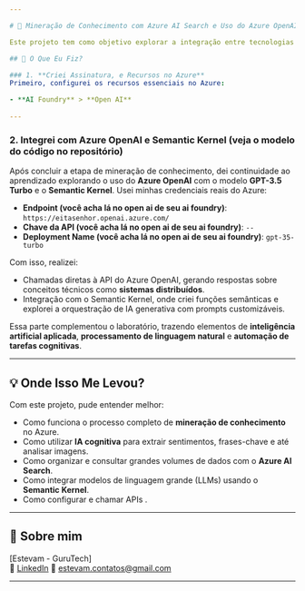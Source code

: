 ```yaml
---

# 🧠 Mineração de Conhecimento com Azure AI Search e Uso do Azure OpenAI + Semantic Kernel

Este projeto tem como objetivo explorar a integração entre tecnologias modernas de busca cognitiva, inteligência artificial e sistemas distribuídos. A partir de avaliações de clientes armazenadas no Azure Blob Storage, foi construída uma solução completa de mineração de conhecimento utilizando o **Azure AI Search**, habilidades de IA do **Azure AI Services** e posterior análise via API do **Azure OpenAI** e orquestração com **Semantic Kernel**.

## 🎯 O Que Eu Fiz?

### 1. **Criei Assinatura, e Recursos no Azure**
Primeiro, configurei os recursos essenciais no Azure:

- **AI Foundry** > **Open AI**
  
---
```


### 2. **Integrei com Azure OpenAI e Semantic Kernel (veja o modelo do código no repositório)**
Após concluir a etapa de mineração de conhecimento, dei continuidade ao aprendizado explorando o uso do **Azure OpenAI** com o modelo **GPT-3.5 Turbo** e o **Semantic Kernel**. Usei minhas credenciais reais do Azure:

- **Endpoint (você acha lá no open ai de seu ai foundry)**: `https://eitasenhor.openai.azure.com/`
- **Chave da API (você acha lá no open ai de seu ai foundry)**: `--`
- **Deployment Name (você acha lá no open ai de seu ai foundry)**: `gpt-35-turbo`

Com isso, realizei:

- Chamadas diretas à API do Azure OpenAI, gerando respostas sobre conceitos técnicos como **sistemas distribuídos**.
- Integração com o Semantic Kernel, onde criei funções semânticas e explorei a orquestração de IA generativa com prompts customizáveis.

Essa parte complementou o laboratório, trazendo elementos de **inteligência artificial aplicada**, **processamento de linguagem natural** e **automação de tarefas cognitivas**.

---

## 💡 Onde Isso Me Levou?

Com este projeto, pude entender melhor:

- Como funciona o processo completo de **mineração de conhecimento** no Azure.
- Como utilizar **IA cognitiva** para extrair sentimentos, frases-chave e até analisar imagens.
- Como organizar e consultar grandes volumes de dados com o **Azure AI Search**.
- Como integrar modelos de linguagem grande (LLMs) usando o **Semantic Kernel**.
- Como configurar e chamar APIs .

---

## 👤 Sobre mim

[Estevam - GuruTech]  
🔗 [LinkedIn]([https://linkedin.com/in/seuperfil](https://www.linkedin.com/in/estevam-0481b81a7/))  
📧 estevam.contatos@gmail.com

---

